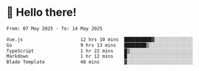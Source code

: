 # 👋 Hello there!

<!--START_SECTION:waka-->

```txt
From: 07 May 2025 - To: 14 May 2025

Vue.js                     12 hrs 10 mins  ██████████▓░░░░░░░░░░░░░░   43.17 %
Go                         9 hrs 13 mins   ████████▒░░░░░░░░░░░░░░░░   32.72 %
TypeScript                 1 hr 22 mins    █▒░░░░░░░░░░░░░░░░░░░░░░░   04.88 %
Markdown                   1 hr 12 mins    █░░░░░░░░░░░░░░░░░░░░░░░░   04.28 %
Blade Template             48 mins         ▓░░░░░░░░░░░░░░░░░░░░░░░░   02.85 %
```

<!--END_SECTION:waka-->
